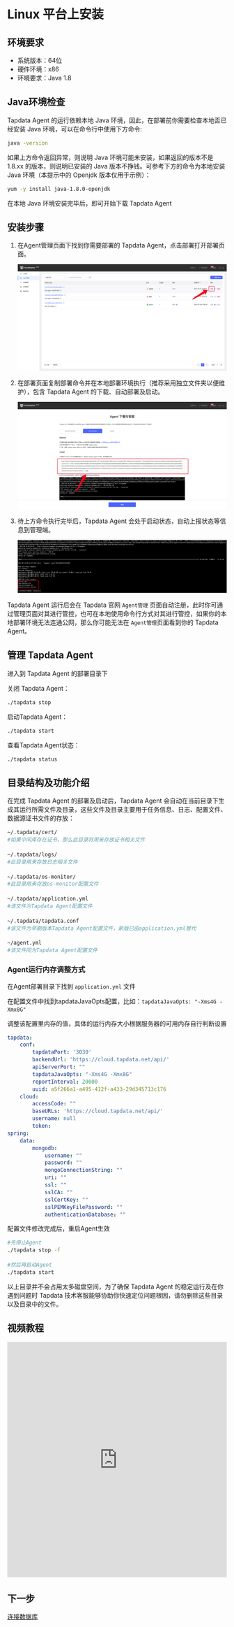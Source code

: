 # Linux 平台上安装

## 环境要求

- 系统版本：64位
- 硬件环境：x86
- 环境要求：Java 1.8

## Java环境检查

Tapdata Agent 的运行依赖本地 Java 环境，因此，在部署前你需要检查本地否已经安装 Java 环境，可以在命令行中使用下方命令:

```bash
java -version
```

如果上方命令返回异常，则说明 Java 环境可能未安装，如果返回的版本不是 1.8.xx 的版本，则说明已安装的 Java 版本不挣钱。可参考下方的命令为本地安装 Java 环境（本提示中的 Openjdk 版本仅用于示例）：

```bash
yum -y install java-1.8.0-openjdk
```

在本地 Java 环境安装完毕后，即可开始下载 Tapdata Agent

## 安装步骤

1. 在Agent管理页面下找到你需要部署的 Tapdata Agent，点击部署打开部署页面。

   ![](../../images/install_agent_linux_1.png)

2. 在部署页面复制部署命令并在本地部署环境执行（推荐采用独立文件夹以便维护），包含 Tapdata Agent 的下载、自动部署及启动。

   ![](../../images/install_agent_linux_2.png)

3. 待上方命令执行完毕后，Tapdata Agent 会处于启动状态，自动上报状态等信息到管理端。

   ![](../../images/install_agent_linux_3.png)

Tapdata Agent 运行后会在 Tapdata 官网 `Agent管理` 页面自动注册，此时你可通过管理页面对其进行管控，也可在本地使用命令行方式对其进行管控，如果你的本地部署环境无法连通公网，那么你可能无法在 `Agent管理`页面看到你的 Tapdata Agent。



## 管理 Tapdata Agent

进入到 Tapdata Agent 的部署目录下

关闭 Tapdata Agent：

```bash
./tapdata stop
```

启动Tapdata Agent：

```bash
./tapdata start
```

查看Tapdata Agent状态：

```bash
./tapdata status
```

## 目录结构及功能介绍

在完成 Tapdata Agent 的部署及启动后，Tapdata Agent 会自动在当前目录下生成其运行所需文件及目录，这些文件及目录主要用于任务信息、日志、配置文件、数据源证书文件的存放：

```bash
~/.tapdata/cert/ 
#如果中间库存在证书，那么此目录将用来存放证书相关文件

~/.tapdata/logs/ 
#此目录用来存放日志相关文件

~/.tapdata/os-monitor/
#此目录用来存放os-monitor配置文件

~/.tapdata/application.yml 
#该文件为Tapdata Agent配置文件

~/.tapdata/tapdata.conf
#该文件为早期版本Tapdata Agent配置文件，新版已由application.yml替代

~/agent.yml
#该文件同为Tapdata Agent配置文件
```

### Agent运行内存调整方式

在Agent部署目录下找到 `application.yml` 文件

在配置文件中找到tapdataJavaOpts配置，比如：`tapdataJavaOpts: "-Xms4G -Xmx8G"`

调整该配置里内存的值，具体的运行内存大小根据服务器的可用内存自行判断设置

```yaml
tapdata:
    conf:
        tapdataPort: '3030'
        backendUrl: 'https://cloud.tapdata.net/api/'
        apiServerPort: ""
        tapdataJavaOpts: "-Xms4G -Xmx8G"
        reportInterval: 20000
        uuid: a5f266a1-a495-412f-a433-29d345713c176
    cloud:
        accessCode: ""
        baseURLs: 'https://cloud.tapdata.net/api/'
        username: null
        token: 
spring:
    data:
        mongodb:
            username: ""
            password: ""
            mongoConnectionString: ""
            uri: ""
            ssl: ""
            sslCA: ""
            sslCertKey: ""
            sslPEMKeyFilePassword: ""
            authenticationDatabase: ""
```

配置文件修改完成后，重启Agent生效

```bash
#先停止Agent
./tapdata stop -f

#然后再启动Agent
./tapdata start
```

以上目录并不会占用太多磁盘空间，为了确保 Tapdata Agent 的稳定运行及在你遇到问题时 Tapdata 技术客服能够协助你快速定位问题根因，请勿删除这些目录以及目录中的文件。



## 视频教程
<iframe      src="https://20778419.s21v.faiusr.com/58/2/ABUIABA6GAAgqJSHkQYo5JeGyQc.mp4"   width="100%"      height="539"      frameborder="0"    allowfullscreen="true"  > </iframe>

## 下一步

[连接数据库](../connect-database.md)
